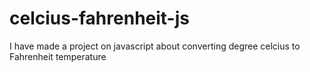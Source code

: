 # celcius-fahrenheit-js
I have made a project on javascript about converting degree celcius to Fahrenheit temperature 
